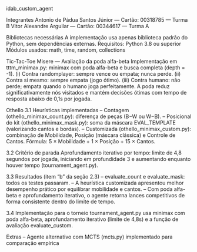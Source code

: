 idab_custom_agent

Integrantes
Antonio de Pádua Santos Júnior — Cartão: 00318785 — Turma B
Vitor Alexandre Arguilar — Cartão: 00344617 — Turma A

Bibliotecas necessárias
A implementação usa apenas biblioteca padrão do Python, sem dependências externas.
Requisitos: Python 3.8 ou superior
Módulos usados: math, time, random, collections

Tic-Tac-Toe Misere — Avaliação da poda alfa-beta
Implementação em tttm_minimax.py: minimax com poda alfa-beta e busca completa (depth = -1).
(i) Contra randomplayer: sempre vence ou empata; nunca perde.
(ii) Contra si mesmo: sempre empata (jogo ótimo).
(iii) Contra humano: não perde; empata quando o humano joga perfeitamente.
A poda reduz significativamente nós visitados e mantém decisões ótimas com tempo de resposta abaixo de 0,1s por jogada.

Othello
3.1 Heurísticas implementadas
– Contagem (othello_minimax_count.py): diferença de peças (B−W ou W−B).
– Posicional do kit (othello_minimax_mask.py): soma da máscara EVAL_TEMPLATE (valorizando cantos e bordas).
– Customizada (othello_minimax_custom.py): combinação de Mobilidade, Posição (máscara clássica) e Controle de Cantos.
Fórmula: 5 × Mobilidade + 1 × Posição + 15 × Cantos.

3.2 Critério de parada
Aprofundamento iterativo por tempo: limite de 4,8 segundos por jogada, iniciando em profundidade 3 e aumentando enquanto houver tempo (tournament_agent.py).

3.3 Resultados (item “b” da seção 2.3)
– evaluate_count e evaluate_mask: todos os testes passaram.
– A heurística customizada apresentou melhor desempenho prático por equilibrar mobilidade e cantos.
– Com poda alfa-beta e aprofundamento iterativo, o agente retorna lances competitivos de forma consistente dentro do limite de tempo.

3.4 Implementação para o torneio
tournament_agent.py usa minimax com poda alfa-beta, aprofundamento iterativo (limite de 4,8s) e a função de avaliação evaluate_custom.

Extras
– Agente alternativo com MCTS (mcts.py) implementado para comparação empírica